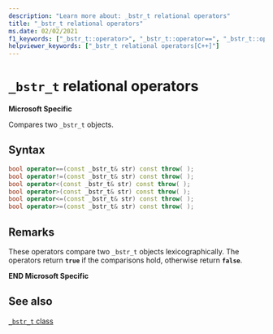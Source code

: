 ```yaml
---
description: "Learn more about: _bstr_t relational operators"
title: "_bstr_t relational operators"
ms.date: 02/02/2021
f1_keywords: ["_bstr_t::operator>", "_bstr_t::operator==", "_bstr_t::operator>=", "_bstr_t::operator!=", "_bstr_t::operator<", "_bstr_t::operator<="]
helpviewer_keywords: ["_bstr_t relational operators[C++]"]
---
```

# `_bstr_t` relational operators

**Microsoft Specific**

Compares two `_bstr_t` objects.

## Syntax

```cpp
bool operator==(const _bstr_t& str) const throw( );
bool operator!=(const _bstr_t& str) const throw( );
bool operator<(const _bstr_t& str) const throw( );
bool operator>(const _bstr_t& str) const throw( );
bool operator<=(const _bstr_t& str) const throw( );
bool operator>=(const _bstr_t& str) const throw( );
```

## Remarks

These operators compare two `_bstr_t` objects lexicographically. The operators return **`true`** if the comparisons hold, otherwise return **`false`**.

**END Microsoft Specific**

## See also

[`_bstr_t` class](../cpp/bstr-t-class.md)

